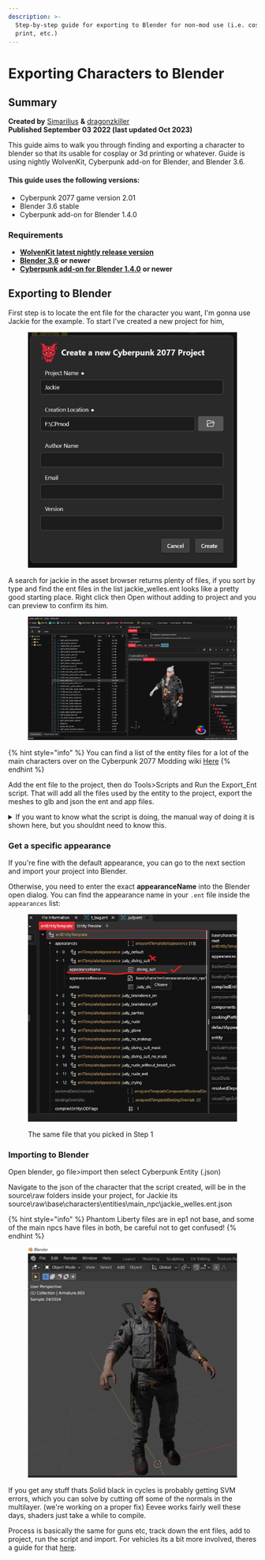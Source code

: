 ```yaml
---
description: >-
  Step-by-step guide for exporting to Blender for non-mod use (i.e. cosplay, 3d
  print, etc.)
---
```


# Exporting Characters to Blender

## Summary

**Created by** [Simarilius](http://127.0.0.1:5000/u/G2MqNkfgTlQ1R3G4B5s6WefLjdy2 "mention") **&** [dragonzkiller](http://127.0.0.1:5000/u/dpriBUirXwWYeCIhyywmqhKrMMV2 "mention")\
**Published September 03 2022 (last updated Oct 2023)**

This guide aims to walk you through finding and exporting a character to blender so that its usable for cosplay or 3d printing or whatever. Guide is using nightly WolvenKit, Cyberpunk add-on for Blender, and Blender 3.6.

#### This guide uses the following versions:

* Cyberpunk 2077 game version 2.01&#x20;
* Blender 3.6 stable
* Cyberpunk add-on for Blender 1.4.0

### Requirements

* [**WolvenKit latest nightly release version**](https://github.com/WolvenKit/WolvenKit-nightly-releases)
* [**Blender 3.6**](https://www.blender.org/) **or newer**
* [**Cyberpunk add-on for Blender 1.4.0**](https://github.com/WolvenKit/Cyberpunk-Blender-add-on/releases) **or newer**

## Exporting to Blender

First step is to locate the ent file for the character you want, I'm gonna use Jackie for the example. To start I've created a new project for him,&#x20;

<figure><img src="../../.gitbook/assets/image (2) (1).png" alt=""><figcaption></figcaption></figure>

A search for jackie in the asset browser returns plenty of files, if you sort by type and find the ent files in the list jackie\_welles.ent looks like a pretty good starting place. Right click then Open without adding to project and you can preview to confirm its him.

<figure><img src="../../.gitbook/assets/image (4).png" alt=""><figcaption></figcaption></figure>

{% hint style="info" %}
You can find a list of the entity files for a lot of the main characters over on the Cyberpunk 2077 Modding wiki [Here](https://wiki.redmodding.org/cyberpunk-2077-modding/for-mod-creators/references-lists-and-overviews/people)
{% endhint %}

Add the ent file to the project, then do Tools>Scripts and Run the Export\_Ent script. That will add all the files used by the entity to the project, export the meshes to glb and json the ent and app files.

<details>

<summary>If you want to know what the script is doing, the manual way of doing it is shown here, but you shouldnt need to know this.</summary>

If you open the Entity file then expand the appearances bit of the entity template, he has 15 appearances which all appear to be defined in jackie\_welles.app. For this next step you need to have the Wolvenkit resources plugin installed (View Options > plugins to install). The app should also be in the search results for jackie, simply right click it, then do find used files. Sort by type again and find the cookedapp files. Theres several which cover the different appearances, for each one you want to include in your export do the following:&#x20;

* Right click, do Find used files&#x20;
* Sort by type, find the mesh files&#x20;
* Select all and right click, add selected to project

You may need to go through the app file afterwards to check all the meshes got found, it sometimes seems to miss some.

The mesh files should now be visible in the project explorer, occasionally I find they arent showing up but closing and reopening the project makes them appear.

Open the Export Tool, and verify your meshes are listed. Double click one then the export options opens, and verify WithMaterials as the export type and LOD Filter is on. Set the texture type to png if it is not. Select Apply to all files of the same extension then confirm.&#x20;

<img src="../../.gitbook/assets/image (7) (1).png" alt="" data-size="original">

Now select Export All (or Export Selected) on the menu bar and a bunch of glb and json files should be exported. After its done a files have been exported notification should pop up to notify you of the success.&#x20;

</details>

### Get a specific appearance

If you're fine with the default appearance, you can go to the next section and import your project into Blender.

Otherwise, you need to enter the exact **appearanceName** into the Blender open dialog. You can find the appearance name in your `.ent` file inside the `appearances` list:

<figure><img src="../../.gitbook/assets/image.png" alt=""><figcaption><p>The same file that you picked in Step 1</p></figcaption></figure>

### Importing to Blender

Open blender, go file>import then select Cyberpunk Entity (.json)

Navigate to the json of the character that the script created, will be in the source\raw folders inside your project, for Jackie its source\raw\base\characters\entities\main\_npc\jackie\_welles.ent.json

{% hint style="info" %}
Phantom Liberty files are in ep1 not base, and some of the main npcs have files in both, be careful not to get confused!
{% endhint %}

<figure><img src="../../.gitbook/assets/image (8) (1).png" alt=""><figcaption></figcaption></figure>

If you get any stuff thats Solid black in cycles is probably getting SVM errors, which you can solve by cutting off some of the normals in the multilayer. (we're working on a proper fix) Eevee works fairly well these days, shaders just take a while to compile.

Process is basically the same for guns etc, track down the ent files, add to project, run the script and import. For vehicles its a bit more involved, theres a guide for that [here](https://wiki.redmodding.org/wolvenkit/modding-community/exporting-to-blender/exporting-vehicles).
